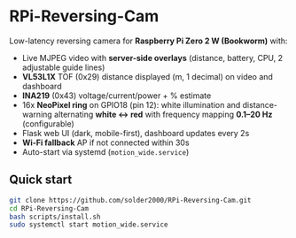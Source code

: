 # RPi-Reversing-Cam

Low-latency reversing camera for **Raspberry Pi Zero 2 W (Bookworm)** with:
- Live MJPEG video with **server-side overlays** (distance, battery, CPU, 2 adjustable guide lines)
- **VL53L1X** TOF (0x29) distance displayed (m, 1 decimal) on video and dashboard
- **INA219** (0x43) voltage/current/power + % estimate
- 16x **NeoPixel ring** on GPIO18 (pin 12): white illumination and distance-warning alternating **white ↔ red** with frequency mapping **0.1–20 Hz** (configurable)
- Flask web UI (dark, mobile-first), dashboard updates every 2s
- **Wi‑Fi fallback** AP if not connected within 30s
- Auto-start via systemd (`motion_wide.service`)

## Quick start
```bash
git clone https://github.com/solder2000/RPi-Reversing-Cam.git
cd RPi-Reversing-Cam
bash scripts/install.sh
sudo systemctl start motion_wide.service
